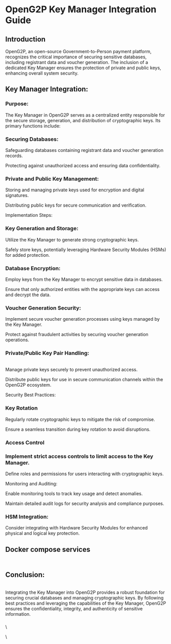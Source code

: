 # OpenG2P Key Manager Integration Guide

## Introduction

OpenG2P, an open-source Government-to-Person payment platform, recognizes the critical importance of securing sensitive databases, including registrant data and voucher generation. The inclusion of a dedicated Key Manager ensures the protection of private and public keys, enhancing overall system security.

## Key Manager Integration:

### Purpose:

The Key Manager in OpenG2P serves as a centralized entity responsible for the secure storage, generation, and distribution of cryptographic keys. Its primary functions include:

### Securing Databases:

Safeguarding databases containing registrant data and voucher generation records.

Protecting against unauthorized access and ensuring data confidentiality.

### Private and Public Key Management:

Storing and managing private keys used for encryption and digital signatures.

Distributing public keys for secure communication and verification.

Implementation Steps:

### Key Generation and Storage:

Utilize the Key Manager to generate strong cryptographic keys.

Safely store keys, potentially leveraging Hardware Security Modules (HSMs) for added protection.

### Database Encryption:

Employ keys from the Key Manager to encrypt sensitive data in databases.

Ensure that only authorized entities with the appropriate keys can access and decrypt the data.

### Voucher Generation Security:



Implement secure voucher generation processes using keys managed by the Key Manager.

Protect against fraudulent activities by securing voucher generation operations.

### Private/Public Key Pair Handling:

\
Manage private keys securely to prevent unauthorized access.

Distribute public keys for use in secure communication channels within the OpenG2P ecosystem.

Security Best Practices:

### Key Rotation

Regularly rotate cryptographic keys to mitigate the risk of compromise.

Ensure a seamless transition during key rotation to avoid disruptions.

### Access Control 

### Implement strict access controls to limit access to the Key Manager.

Define roles and permissions for users interacting with cryptographic keys.

Monitoring and Auditing:

Enable monitoring tools to track key usage and detect anomalies.

Maintain detailed audit logs for security analysis and compliance purposes.

### HSM Integration:

Consider integrating with Hardware Security Modules for enhanced physical and logical key protection.

## Docker compose services



##

\
Conclusion:
-----------

\
Integrating the Key Manager into OpenG2P provides a robust foundation for securing crucial databases and managing cryptographic keys. By following best practices and leveraging the capabilities of the Key Manager, OpenG2P ensures the confidentiality, integrity, and authenticity of sensitive information.

### &#x20;

\


\
